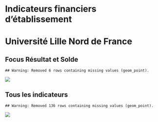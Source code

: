 Indicateurs financiers d’établissement
================

# Université Lille Nord de France

## Focus Résultat et Solde

    ## Warning: Removed 6 rows containing missing values (geom_point).

![](université_lille_nord_de_france_files/figure-gfm/etab.focus-1.png)<!-- -->

## Tous les indicateurs

    ## Warning: Removed 136 rows containing missing values (geom_point).

![](université_lille_nord_de_france_files/figure-gfm/etab-1.png)<!-- -->
